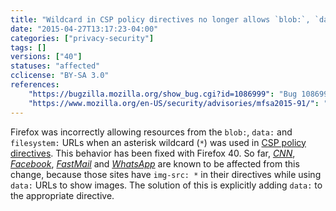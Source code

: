 ```yaml
---
title: "Wildcard in CSP policy directives no longer allows `blob:`, `data:` and `filesystem:` resources"
date: "2015-04-27T13:17:23-04:00"
categories: ["privacy-security"]
tags: []
versions: ["40"]
statuses: "affected"
cclicense: "BY-SA 3.0"
references:
    "https://bugzilla.mozilla.org/show_bug.cgi?id=1086999": "Bug 1086999 - CSP: Asterisk (*) wildcard should not allow blob:, data:, or filesystem: when matching source expressions"
    "https://www.mozilla.org/en-US/security/advisories/mfsa2015-91/": "MFSA 2015-91 - Mozilla Content Security Policy allows for asterisk wildcards in violation of CSP specification"
---
```

Firefox was incorrectly allowing resources from the `blob:`, `data:` and `filesystem:` URLs when an asterisk wildcard (`*`) was used in [CSP policy directives](https://developer.mozilla.org/en-US/docs/Web/Security/CSP/CSP_policy_directives). This behavior has been fixed with Firefox 40. So far, [*CNN*](https://bugzilla.mozilla.org/show_bug.cgi?id=1155792), [*Facebook*](https://bugzilla.mozilla.org/show_bug.cgi?id=1181379), [*FastMail*](https://bugzilla.mozilla.org/show_bug.cgi?id=1157084) and [*WhatsApp*](https://bugzilla.mozilla.org/show_bug.cgi?id=1154704) are known to be affected from this change, because those sites have `img-src: *` in their directives while using `data:` URLs to show images. The solution of this is explicitly adding `data:` to the appropriate directive.
